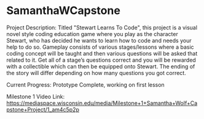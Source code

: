 # SamanthaWCapstone

Project Description: Titled "Stewart Learns To Code", this project is a visual novel style coding education game where you play as the character Stewart, who has decided he wants to learn how to code and needs your help to do so. Gameplay consists of various stages/lessons where a basic coding concept will be taught and then various questions will be asked that related to it. Get all of a stage’s questions correct and you will be rewarded with a collectible which can then be equipped onto Stewart. The ending of the story will differ depending on how many questions you got correct.

Current Progress: Prototype Complete, working on first lesson

Milestone 1 Video Link: https://mediaspace.wisconsin.edu/media/Milestone+1+Samantha+Wolf+Capstone+Project/1_am4c5p2p
